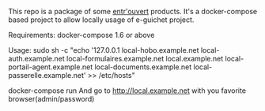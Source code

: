 This repo is a package of some [entr'ouvert](https://www.entrouvert.com) products.
It's a docker-compose based project to allow locally usage of e-guichet project.

Requirements:
docker-compose 1.6 or above

Usage:
sudo sh -c "echo '127.0.0.1 local-hobo.example.net local-auth.example.net local-formulaires.example.net local.example.net local-portail-agent.example.net local-documents.example.net local-passerelle.example.net' >> /etc/hosts"

docker-compose run
And go to http://local.example.net with you favorite browser(admin/password)
